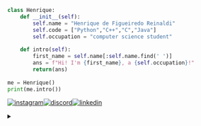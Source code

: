 ```python
class Henrique:
    def __init__(self):
        self.name = "Henrique de Figueiredo Reinaldi"
        self.code = ["Python","C++","C","Java"] 
        self.occupation = "computer science student"
        
    def intro(self):
        first_name = self.name[:self.name.find(' ')]
        ans = f"Hi! I'm {first_name}, a {self.occupation}!"
        return(ans)
    
me = Henrique()
print(me.intro())
```

<div>
<p><a target="_blank" href="https://www.instagram.com/henrique_reinaldi" style="display: inline-block;"><img src="https://img.shields.io/badge/-Instagram-%23044F88?style=for-the-badge&logo=instagram" alt="instagram" /></a><a target="_blank" href="https://discord.com/users/345917375519916034" style="display: inline-block;"><img src="https://img.shields.io/badge/-Discord-%23424549?style=for-the-badge&logo=discord&logoColor=white" alt="discord" /></a><a target="_blank" href="https://www.linkedin.com/in/henrique-reinaldi-4aa720364/" style="display: inline-block;"><img src="https://img.shields.io/badge/-linkedin-%23044F88?style=for-the-badge" alt="linkedin" /></a></p>
</div>
<details>
<summary></summary>
<h2></h2>
<div align="center"><img alaing=center alt="nao sabia que so podia gif ate 10mb slk" src="https://github.com/user-attachments/assets/0d25b710-07ee-42ab-9fb7-70406f0b1883"/></div>
</details>
